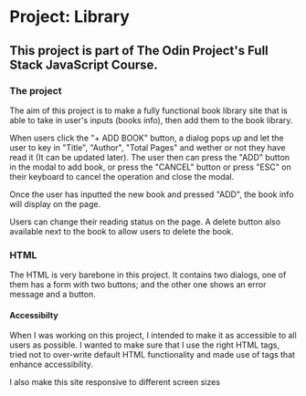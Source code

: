 # Project: Library

## This project is part of The Odin Project's Full Stack JavaScript Course.

### The project

The aim of this project is to make a fully functional book library site that is able to take in user's inputs (books info), then add them to the book library.

When users click the "+ ADD BOOK" button, a dialog pops up and let the user to key in "Title", "Author", "Total Pages" and wether or not they have read it (It can be updated later). The user then can press the "ADD" button in the modal to add book, or press the "CANCEL" button or press "ESC" on their keyboard to cancel the operation and close the modal.

Once the user has inputted the new book and pressed "ADD", the book info will display on the page.

Users can change their reading status on the page. A delete button also available next to the book to allow users to delete the book.

### HTML

The HTML is very barebone in this project. It contains two dialogs, one of them has a form with two buttons; and the other one shows an error message and a button.

#### Accessibilty
When I was working on this project, I intended to make it as accessible to all users as possible. I wanted to make sure that I use the right HTML tags, tried not to over-write default HTML functionality and made use of tags that enhance accessibility.

I also make this site responsive to different screen sizes